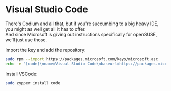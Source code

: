 # Visual Studio Code

There's Codium and all that, but if you're succumbing to a big heavy IDE, you might as well get all it has to offer.\
And since Microsoft is giving out instructions specifically for openSUSE, we'll just use those.

Import the key and add the repository:
```bash
sudo rpm --import https://packages.microsoft.com/keys/microsoft.asc
echo -e "[code]\nname=Visual Studio Code\nbaseurl=https://packages.microsoft.com/yumrepos/vscode\nenabled=1\nautorefresh=1\ntype=rpm-md\ngpgcheck=1\ngpgkey=https://packages.microsoft.com/keys/microsoft.asc" |sudo tee /etc/zypp/repos.d/vscode.repo > /dev/null
```

Install VSCode:
```bash
sudo zypper install code
```
